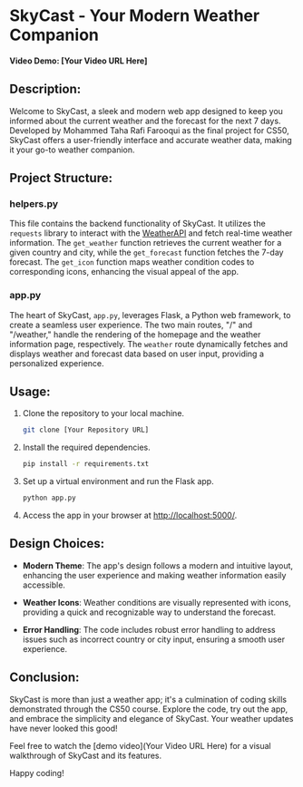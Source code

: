 # SkyCast - Your Modern Weather Companion
#### Video Demo: [Your Video URL Here]

## Description:
Welcome to SkyCast, a sleek and modern web app designed to keep you informed about the current weather and the forecast for the next 7 days. Developed by Mohammed Taha Rafi Farooqui as the final project for CS50, SkyCast offers a user-friendly interface and accurate weather data, making it your go-to weather companion.

## Project Structure:

### helpers.py
This file contains the backend functionality of SkyCast. It utilizes the `requests` library to interact with the [WeatherAPI](http://api.weatherapi.com/) and fetch real-time weather information. The `get_weather` function retrieves the current weather for a given country and city, while the `get_forecast` function fetches the 7-day forecast. The `get_icon` function maps weather condition codes to corresponding icons, enhancing the visual appeal of the app.

### app.py
The heart of SkyCast, `app.py`, leverages Flask, a Python web framework, to create a seamless user experience. The two main routes, "/" and "/weather," handle the rendering of the homepage and the weather information page, respectively. The `weather` route dynamically fetches and displays weather and forecast data based on user input, providing a personalized experience.

## Usage:
1. Clone the repository to your local machine.
   ```bash
   git clone [Your Repository URL]
   ```

2. Install the required dependencies.
   ```bash
   pip install -r requirements.txt
   ```

3. Set up a virtual environment and run the Flask app.
   ```bash
   python app.py
   ```

4. Access the app in your browser at [http://localhost:5000/](http://localhost:5000/).

## Design Choices:
- **Modern Theme**: The app's design follows a modern and intuitive layout, enhancing the user experience and making weather information easily accessible.

- **Weather Icons**: Weather conditions are visually represented with icons, providing a quick and recognizable way to understand the forecast.

- **Error Handling**: The code includes robust error handling to address issues such as incorrect country or city input, ensuring a smooth user experience.

## Conclusion:
SkyCast is more than just a weather app; it's a culmination of coding skills demonstrated through the CS50 course. Explore the code, try out the app, and embrace the simplicity and elegance of SkyCast. Your weather updates have never looked this good!

Feel free to watch the [demo video](Your Video URL Here) for a visual walkthrough of SkyCast and its features.

Happy coding!
